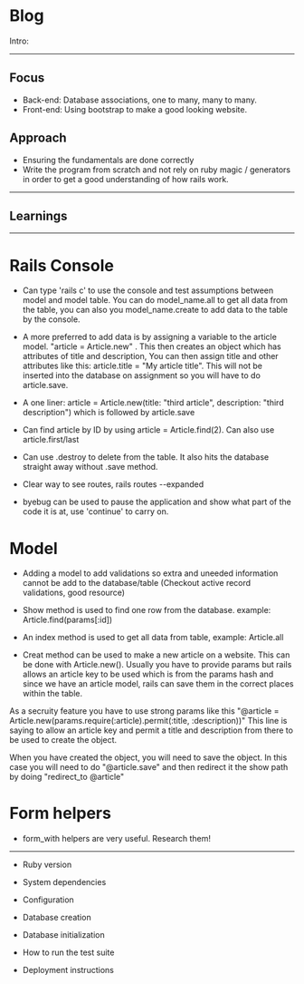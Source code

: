 # Blog

Intro:

---

## Focus

- Back-end: Database associations, one to many, many to many.
- Front-end: Using bootstrap to make a good looking website.

## Approach

- Ensuring the fundamentals are done correctly
- Write the program from scratch and not rely on ruby magic / generators in order to get a good understanding of how rails work.

---

## Learnings

---

# Rails Console

- Can type 'rails c' to use the console and test assumptions between model and model table. You can do model_name.all to get all data from the table, you can also you model_name.create to add data to the table by the console.

- A more preferred to add data is by assigning a variable to the article model. "article = Article.new" . This then creates an object which has attributes of title and description, You can then assign title and other attributes like this: article.title = "My article title". This will not be inserted into the database on assignment so you will have to do article.save.

- A one liner: article = Article.new(title: "third article", description: "third description") which is followed by article.save

- Can find article by ID by using article = Article.find(2). Can also use article.first/last

- Can use .destroy to delete from the table. It also hits the database straight away without .save method.

- Clear way to see routes, rails routes --expanded

- byebug can be used to pause the application and show what part of the code it is at, use 'continue' to carry on.

# Model

- Adding a model to add validations so extra and uneeded information cannot be add to the database/table (Checkout active record validations, good resource)

- Show method is used to find one row from the database. example: Article.find(params[:id])

- An index method is used to get all data from table, example: Article.all

- Creat method can be used to make a new article on a website. This can be done with Article.new(). Usually you have to provide params but rails allows an article key to be used which is from the params hash and since we have an article model, rails can save them in the correct places within the table.

As a secruity feature you have to use strong params like this "@article = Article.new(params.require(:article).permit(:title, :description))" This line is saying to allow an article key and permit a title and description from there to be used to create the object.

When you have created the object, you will need to save the object. In this case you will need to do "@article.save" and then redirect it the show path by doing "redirect_to @article"

# Form helpers

- form_with helpers are very useful. Research them!

---

- Ruby version

- System dependencies

- Configuration

- Database creation

- Database initialization

- How to run the test suite

- Deployment instructions
